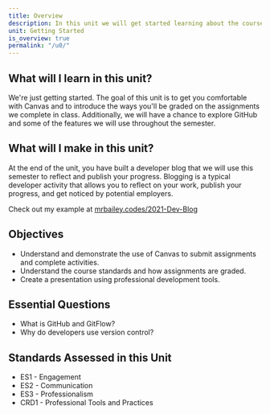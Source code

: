 ```yaml
---
title: Overview
description: In this unit we will get started learning about the course's learning targets and expectations.
unit: Getting Started
is_overview: true
permalink: "/u0/"
---
```


## What will I learn in this unit?

We're just getting started. The goal of this unit is to get you comfortable with Canvas and to introduce the ways you'll be graded on the assignments we complete in class. Additionally, we will have a chance to explore GitHub and some of the features we will use throughout the semester.

## What will I make in this unit?

At the end of the unit, you have built a developer blog that we will use this semester to reflect and publish your progress. Blogging is a typical developer activity that allows you to reflect on your work, publish your progress, and get noticed by potential employers.

Check out my example at [mrbailey.codes/2021-Dev-Blog](http://mrbailey.codes/2021-Dev-Blog/)

## Objectives

- Understand and demonstrate the use of Canvas to submit assignments and complete activities.
- Understand the course standards and how assignments are graded.
- Create a presentation using professional development tools.

## Essential Questions

- What is GitHub and GitFlow?
- Why do developers use version control?

## Standards Assessed in this Unit

- ES1 - Engagement
- ES2 - Communication
- ES3 - Professionalism
- CRD1 - Professional Tools and Practices
